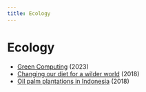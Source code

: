 ```yaml
---
title: Ecology
---
```


# Ecology

- [Green Computing](/ecology/green-computing) (2023)
- [Changing our diet for a wilder world](/ecology/changing-our-diet-for-a-wilder-world) (2018)
- [Oil palm plantations in Indonesia](/news/2018/02/25/oil-palm-plantations-indonesia) (2018)
